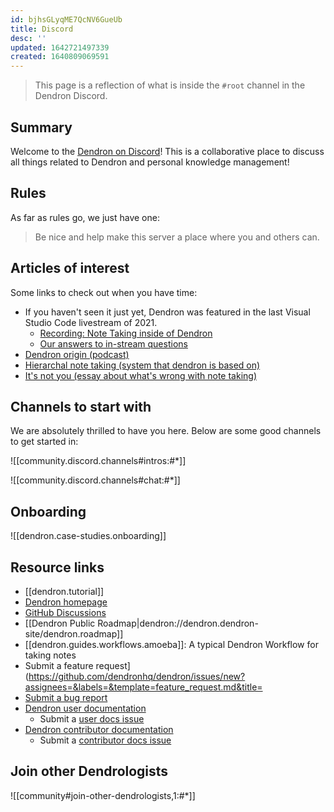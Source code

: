 ```yaml
---
id: bjhsGLyqME7QcNV6GueUb
title: Discord
desc: ''
updated: 1642721497339
created: 1640809069591
---
```


> This page is a reflection of what is inside the `#root` channel in the Dendron Discord.

## Summary

Welcome to the [Dendron on Discord](https://link.dendron.so/discord)! This is a collaborative place to discuss all things related to Dendron and personal knowledge management!

## Rules

As far as rules go, we just have one:

> Be nice and help make this server a place where you and others can.

## Articles of interest

Some links to check out when you have time:

- If you haven't seen it just yet, Dendron was featured in the last Visual Studio Code livestream of 2021.
  - [Recording: Note Taking inside of Dendron](https://link.dendron.so/6eZ3)
  - [Our answers to in-stream questions](https://link.dendron.so/6pOR)
- [Dendron origin (podcast)](https://link.dendron.so/6qAO)
- [Hierarchal note taking (system that dendron is based on)](https://blog.dendron.so/notes/3dd58f62-fee5-4f93-b9f1-b0f0f59a9b64/)
- [It's not you (essay about what's wrong with note taking)](https://www.kevinslin.com/notes/e1455752-b052-4212-ac6e-cc054659f2bb/)

## Channels to start with

We are absolutely thrilled to have you here. Below are some good channels to get started in:

![[community.discord.channels#intros:#*]]

![[community.discord.channels#chat:#*]]

## Onboarding

![[dendron.case-studies.onboarding]]

## Resource links

- [[dendron.tutorial]]
- [Dendron homepage](https://dendron.so/)
- [GitHub Discussions](https://github.com/dendronhq/dendron/discussions)
- [[Dendron Public Roadmap|dendron://dendron.dendron-site/dendron.roadmap]]
- [[dendron.guides.workflows.amoeba]]: A typical Dendron Workflow for taking notes
- Submit a feature request](https://github.com/dendronhq/dendron/issues/new?assignees=&labels=&template=feature_request.md&title=
- [Submit a bug report](https://github.com/dendronhq/dendron/issues/new?assignees=&labels=&template=bug_report.md&title=)
- [Dendron user documentation](https://wiki.dendron.so/)
  - Submit a [user docs issue](https://github.com/dendronhq/dendron-site/issues/new)
- [Dendron contributor documentation](https://docs.dendron.so/)
  - Submit a [contributor docs issue](https://github.com/dendronhq/dendron-docs/issues/new)

## Join other Dendrologists

![[community#join-other-dendrologists,1:#*]]

##
